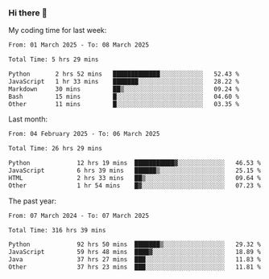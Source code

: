 ### Hi there 👋

My coding time for last week:

<!--START_SECTION:week-->

```txt
From: 01 March 2025 - To: 08 March 2025

Total Time: 5 hrs 29 mins

Python       2 hrs 52 mins   █████████████░░░░░░░░░░░░   52.43 %
JavaScript   1 hr 33 mins    ███████░░░░░░░░░░░░░░░░░░   28.22 %
Markdown     30 mins         ██▒░░░░░░░░░░░░░░░░░░░░░░   09.24 %
Bash         15 mins         █░░░░░░░░░░░░░░░░░░░░░░░░   04.60 %
Other        11 mins         █░░░░░░░░░░░░░░░░░░░░░░░░   03.35 %
```

<!--END_SECTION:week-->

Last month:

<!--START_SECTION:month-->

```txt
From: 04 February 2025 - To: 06 March 2025

Total Time: 26 hrs 29 mins

Python             12 hrs 19 mins  ███████████▓░░░░░░░░░░░░░   46.53 %
JavaScript         6 hrs 39 mins   ██████▒░░░░░░░░░░░░░░░░░░   25.15 %
HTML               2 hrs 33 mins   ██▒░░░░░░░░░░░░░░░░░░░░░░   09.64 %
Other              1 hr 54 mins    █▓░░░░░░░░░░░░░░░░░░░░░░░   07.23 %
```

<!--END_SECTION:month-->

The past year:

<!--START_SECTION:year-->

```txt
From: 07 March 2024 - To: 07 March 2025

Total Time: 316 hrs 39 mins

Python             92 hrs 50 mins  ███████▒░░░░░░░░░░░░░░░░░   29.32 %
JavaScript         59 hrs 48 mins  ████▓░░░░░░░░░░░░░░░░░░░░   18.89 %
Java               37 hrs 27 mins  ███░░░░░░░░░░░░░░░░░░░░░░   11.83 %
Other              37 hrs 23 mins  ███░░░░░░░░░░░░░░░░░░░░░░   11.81 %
```

<!--END_SECTION:year-->

